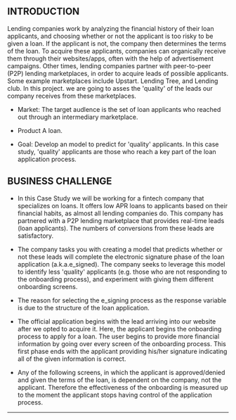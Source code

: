 
## INTRODUCTION

Lending companies work by analyzing the financial history of their loan applicants, and choosing whether
or not the applicant is too risky to be given a loan. If the applicant is not, the company then determines the
terms of the loan. To acquire these applicants, companies can organically receive them through their
websites/apps, often with the help of advertisement campaigns. Other times, lending companies partner
with peer-to-peer (P2P) lending marketplaces, in order to acquire leads of possible applicants. Some
example marketplaces include Upstart. Lending Tree, and Lending club. In this project. we are going to
asses the 'quality' of the leads our company receives from these marketplaces.

* Market: The target audlence is the set of loan applicants who reached out through an intermediary
marketplace.

* Product A loan.

* Goal: Develop an model to predict for 'quality' applicants. In this case study, 'quality' applicants are those
who reach a key part of the loan application process.

## BUSINESS CHALLENGE

* In this Case Study we will be working for a fintech company that specializes on loans. It offers low APR loans
to applicants based on their financial habits, as almost all lending companies do. This company has partnered with a
P2P lending marketplace that provides real-time leads (loan applicants). The numbers of conversions from these
leads are satisfactory.

* The company tasks you with creating a model that predicts whether or not these leads will complete the
electronic signature phase of the loan application (a.k.a.e_signed). The company seeks to leverage this model to
identify less 'quality' applicants (e.g. those who are not responding to the onboarding process), and experiment
with giving them different onboarding screens.


* The reason for selecting the e_signing process as the response variable is due to the structure of the loan
application.

* The official application begins with the lead arriving into our website after we opted to acquire it. Here, the applicant
begins the onboarding process to apply for a loan. The user begins to provide more financial information by going over
every screen of the onboarding process. This first phase ends with the applicant providing his/her signature indicating all of
the given information is correct.

* Any of the following screens, in which the applicant is approved/denied and given the terms of the loan, is
dependent on the company, not the applicant. Therefore the effectiveness of the onboarding is measured up to the
moment the applicant stops having control of the application
process.
------